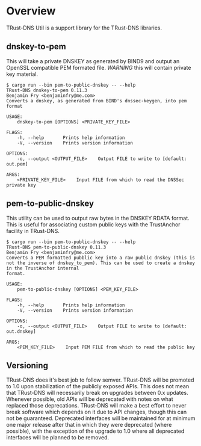 # Overview

TRust-DNS Util is a support library for the TRust-DNS libraries.

## dnskey-to-pem

This will take a private DNSKEY as generated by BIND9 and output an OpenSSL compatible PEM formated file. *WARNING* this will contain private key material.

```console
$ cargo run --bin pem-to-public-dnskey -- --help
TRust-DNS dnskey-to-pem 0.11.3
Benjamin Fry <benjaminfry@me.com>
Converts a dnskey, as generated from BIND's dnssec-keygen, into pem format

USAGE:
    dnskey-to-pem [OPTIONS] <PRIVATE_KEY_FILE>

FLAGS:
    -h, --help       Prints help information
    -V, --version    Prints version information

OPTIONS:
    -o, --output <OUTPUT_FILE>    Output FILE to write to [default: out.pem]

ARGS:
    <PRIVATE_KEY_FILE>    Input FILE from which to read the DNSSec private key
```


## pem-to-public-dnskey

This utility can be used to output raw bytes in the DNSKEY RDATA format. This is useful for associating custom public keys with the TrustAnchor facility in TRust-DNS.

```console
$ cargo run --bin pem-to-public-dnskey -- --help
TRust-DNS pem-to-public-dnskey 0.11.3
Benjamin Fry <benjaminfry@me.com>
Converts a PEM formatted pubblic key into a raw public dnskey (this is not the inverse of dnskey_to_pem). This can be used to create a dnskey in the TrustAnchor internal
format.

USAGE:
    pem-to-public-dnskey [OPTIONS] <PEM_KEY_FILE>

FLAGS:
    -h, --help       Prints help information
    -V, --version    Prints version information

OPTIONS:
    -o, --output <OUTPUT_FILE>    Output FILE to write to [default: out.dnskey]

ARGS:
    <PEM_KEY_FILE>    Input PEM FILE from which to read the public key
```

## Versioning

TRust-DNS does it's best job to follow semver. TRust-DNS will be promoted to 1.0 upon stabilization of the publicly exposed APIs. This does not mean that TRust-DNS will necessarily break on upgrades between 0.x updates. Whenever possible, old APIs will be deprecated with notes on what replaced those deprecations. TRust-DNS will make a best effort to never break software which depends on it due to API changes, though this can not be guaranteed. Deprecated interfaces will be maintained for at minimum one major release after that in which they were deprecated (where possible), with the exception of the upgrade to 1.0 where all deprecated interfaces will be planned to be removed.